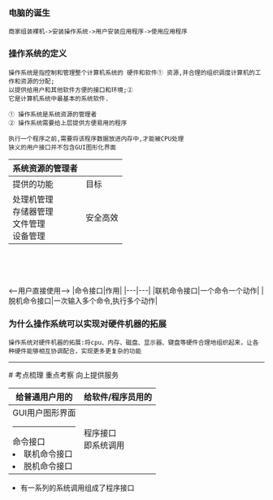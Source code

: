 ### 电脑的诞生
    商家组装裸机->安装操作系统->用户安装应用程序->使用应用程序
### 操作系统的定义
    操作系统是指控制和管理整个计算机系统的 硬件和软件① 资源,并合理的组织调度计算机的工作和资源的分配;
    以提供给用户和其他软件方便的接口和环境;②
    它是计算机系统中最基本的系统软件.

    ① 操作系统是系统资源的管理者
    ② 操作系统需要给上层提供方便易用的程序
    
    执行一个程序之前,需要将该程序数据放进内存中,才能被CPU处理
    狭义的用户接口并不包含GUI图形化界面


|系统资源的管理者| |
|---|---|
|提供的功能|目标|
|处理机管理<br>存储器管理<br>文件管理<br>设备管理|安全高效|

<br><br><br>

<--用户直接使用-->
|命令接口|作用|
|---|---|
|联机命令接口|一个命令一个动作|
|脱机命令接口|一次输入多个命令,执行多个动作|

### 为什么操作系统可以实现对硬件机器的拓展
    操作系统对硬件机器的拓展:将cpu、内存、磁盘、显示器、键盘等硬件合理地组织起来，让各种硬件能够相互协调配合，实现更多更复杂的功能

<hr>
# 考点梳理
    重点考察 向上提供服务

|给普通用户用的|给软件/程序员用的|
|---|---|
|GUI用户图形界面<hr>命令接口<li>联机命令接口</li><li>脱机命令接口</li>|程序接口<br>即系统调用|

- 有一系列的系统调用组成了程序接口